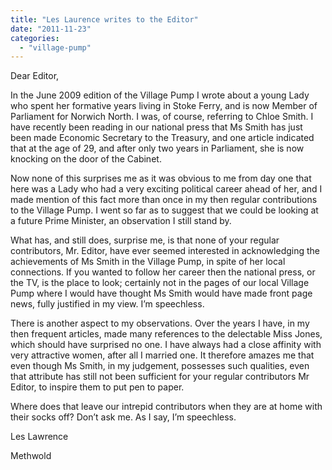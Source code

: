 ```yaml
---
title: "Les Laurence writes to the Editor"
date: "2011-11-23"
categories: 
  - "village-pump"
---
```


Dear Editor,

In the June 2009 edition of the Village Pump I wrote about a young Lady who spent her formative years living in Stoke Ferry, and is now Member of Parliament for Norwich North. I was, of course, referring to Chloe Smith. I have recently been reading in our national press that Ms Smith has just been made Economic Secretary to the Treasury, and one article indicated that at the age of 29, and after only two years in Parliament, she is now knocking on the door of the Cabinet.

Now none of this surprises me as it was obvious to me from day one that here was a Lady who had a very exciting political career ahead of her, and I made mention of this fact more than once in my then regular contributions to the Village Pump. I went so far as to suggest that we could be looking at a future Prime Minister, an observation I still stand by.

What has, and still does, surprise me, is that none of your regular contributors, Mr. Editor, have ever seemed interested in acknowledging the achievements of Ms Smith in the Village Pump, in spite of her local connections. If you wanted to follow her career then the national press, or the TV, is the place to look; certainly not in the pages of our local Village Pump where I would have thought Ms Smith would have made front page news, fully justified in my view. I’m speechless.

There is another aspect to my observations. Over the years I have, in my then frequent articles, made many references to the delectable Miss Jones, which should have surprised no one. I have always had a close affinity with very attractive women, after all I married one. It therefore amazes me that even though Ms Smith, in my judgement, possesses such qualities, even that attribute has still not been sufficient for your regular contributors Mr Editor, to inspire them to put pen to paper.

Where does that leave our intrepid contributors when they are at home with their socks off? Don’t ask me. As I say, I’m speechless.

Les Lawrence

Methwold
